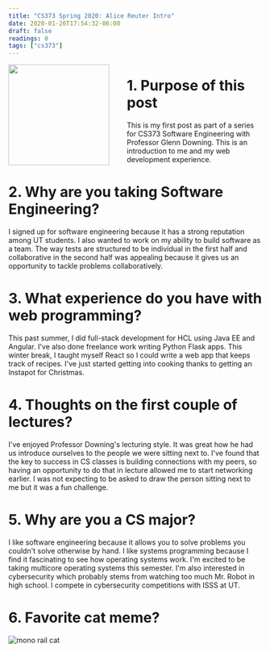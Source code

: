 ```yaml
---
title: "CS373 Spring 2020: Alice Reuter Intro"
date: 2020-01-26T17:54:32-06:00
draft: false
readings: 0
tags: ["cs373"]
---
```



<img src="/img/cs373/linkedin.png" width="200" align="left" style="padding-right:2rem" />


# 1. Purpose of this post

This is my first post as part of a series for CS373 Software Engineering with Professor Glenn Downing. This is an introduction to me and my web development experience.

# 2. Why are you taking Software Engineering?

I signed up for software engineering because it has a strong reputation among UT students. I also wanted to work on my ability to build software as a team. The way tests are structured to be individual in the first half and collaborative in the second half was appealing because it gives us an opportunity to tackle problems collaboratively.

# 3. What experience do you have with web programming?

This past summer, I did full-stack development for HCL using Java EE and Angular. I've also done freelance work writing Python Flask apps. This winter break, I taught myself React so I could write a web app that keeps track of recipes. I've just started getting into cooking thanks to getting an Instapot for Christmas. 

# 4. Thoughts on the first couple of lectures?

I've enjoyed Professor Downing's lecturing style. It was great how he had us introduce ourselves to the people we were sitting next to. I've found that the key to success in CS classes is building connections with my peers, so having an opportunity to do that in lecture allowed me to start networking earlier. I was not expecting to be asked to draw the person sitting next to me but it was a fun challenge.

# 5. Why are you a CS major?

I like software engineering because it allows you to solve problems you couldn't solve otherwise by hand. I like systems programming because I find it fascinating to see how operating systems work. I'm excited to be taking multicore operating systems this semester. I'm also interested in cybersecurity which probably stems from watching too much Mr. Robot in high school. I compete in cybersecurity competitions with ISSS at UT. 

# 6. Favorite cat meme?

![mono rail cat](/img/cs373/monorail-cat.jpg)
